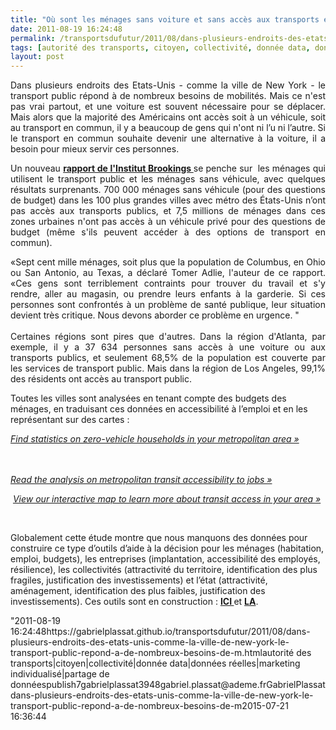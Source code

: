 ```yaml
---
title: "Où sont les ménages sans voiture et sans accès aux transports en commun ?"
date: 2011-08-19 16:24:48
permalink: /transportsdufutur/2011/08/dans-plusieurs-endroits-des-etats-unis-comme-la-ville-de-new-york-le-transport-public-repond-a-de-nombreux-besoins-de-m.html
tags: [autorité des transports, citoyen, collectivité, donnée data, données réelles, marketing individualisé, partage de données]
layout: post
---
```


<p style="text-align: justify">Dans plusieurs endroits des Etats-Unis - comme la ville de New York - le transport public répond à de nombreux besoins de mobilités. Mais ce n'est pas vrai partout, et une voiture est souvent nécessaire pour se déplacer. Mais alors que la majorité des Américains ont accès soit à un véhicule, soit au transport en commun, il y a beaucoup de gens qui n'ont ni l’u ni l’autre. Si le transport en commun souhaite devenir une alternative à la voiture, il a besoin pour mieux servir ces personnes.</p> <p style="text-align: justify">Un nouveau <strong><a href="http://www.brookings.edu/papers/2011/0818_transportation_tomer_puentes.aspx" target="_blank">rapport de l'Institut Brookings </a></strong>se penche sur  les ménages qui utilisent le transport public et les ménages sans véhicule, avec quelques résultats surprenants. 700 000 ménages sans véhicule (pour des questions de budget) dans les 100 plus grandes villes avec métro des États-Unis n’ont pas accès aux transports publics, et 7,5 millions de ménages dans ces zones urbaines n'ont pas accès à un véhicule privé pour des questions de budget (même s'ils peuvent accéder à des options de transport en commun). </p>  <!--more-->   <p style="text-align: justify">«Sept cent mille ménages, soit plus que la population de Columbus, en Ohio ou San Antonio, au Texas, a déclaré Tomer Adlie, l'auteur de ce rapport. «Ces gens sont terriblement contraints pour trouver du travail et s'y rendre, aller au magasin, ou prendre leurs enfants à la garderie. Si ces personnes sont confrontés à un problème de santé publique, leur situation devient très critique. Nous devons aborder ce problème en urgence. "<br /><br />Certaines régions sont pires que d'autres. Dans la région d'Atlanta, par exemple, il y a 37 634 personnes sans accès à une voiture ou aux transports publics, et seulement 68,5% de la population est couverte par les services de transport public. Mais dans la région de Los Angeles, 99,1% des résidents ont accès au transport public.</p> <p style=""text-align: justify"">Toutes les villes sont analysées en tenant compte des budgets des ménages, en traduisant ces données en accessibilité à l’emploi et en les représentant sur des cartes :</p> <p style=""text-align: justify""><em><a href=""http://www.brookings.edu/papers/2011/0818_transportation_tomer_puentes/0818_transportation_profiles.aspx"">Find statistics on zero-vehicle households in your metropolitan area »</a></em></p> <p style=""text-align: justify""><em> <a href="https://gabrielplassat.github.io/transportsdufutur/wp-content/uploads/sites/6/old/6a0120a66d2ad4970b014e8ac5cbcc970d-800wi.jpg"" rel=""lightbox""><img alt=""Job_access"" class=""asset  asset-image at-xid-6a0120a66d2ad4970b014e8ac5cbcc970d"" src=""/wp-content/uploads/sites/6/old/6a0120a66d2ad4970b014e8ac5cbcc970d-500wi.jpg"" style=""margin-left: automargin-right: auto"" title=""Job_access"" /></a> <br /><a href="https://gabrielplassat.github.io/transportsdufutur/wp-content/uploads/sites/6/old/6a0120a66d2ad4970b015434a5f613970c-800wi.jpg"" rel=""lightbox""><img alt=""Job_access2"" class=""asset  asset-image at-xid-6a0120a66d2ad4970b015434a5f613970c"" src=""/wp-content/uploads/sites/6/old/6a0120a66d2ad4970b015434a5f613970c-500wi.jpg"" style=""margin-left: automargin-right: auto"" title=""Job_access2"" /></a> <br /></em><em><a href=""http://www.brookings.edu/reports/2011/0512_jobs_and_transit.aspx"">Read the analysis on metropolitan transit accessibility to jobs »</a></em></p> <p>               </p> <p style=""text-align: justify""> <em><a href=""http://www.brookings.edu/metro/jobs_and_transit/Map.aspx"">View our interactive map to learn more about transit access in your area »</a></em></p> <p style=""text-align: justify""> <a href="https://gabrielplassat.github.io/transportsdufutur/wp-content/uploads/sites/6/old/6a0120a66d2ad4970b015390d271ed970b-pi.jpg""><img alt=""Map_job_acess"" border=""0"" class=""asset  asset-image at-xid-6a0120a66d2ad4970b015390d271ed970b image-full"" src=""/wp-content/uploads/sites/6/old/6a0120a66d2ad4970b015390d271ed970b-800wi.jpg"" title=""Map_job_acess"" /></a></p> <p style=""text-align: justify"">Globalement cette étude montre que nous manquons des données pour construire ce type d’outils d’aide à la décision pour les ménages (habitation, emploi, budgets), les entreprises (implantation, accessibilité des employés, résilience), les collectivités (attractivité du territoire, identification des plus fragiles, justification des investissements) et l’état (attractivité, aménagement, identification des plus faibles, justification des investissements). Ces outils sont en construction : <strong><a href="https://gabrielplassat.github.io/transportsdufutur/2011/04/housing-transportation-un-outil-puissant-daide-a-la-decision-pour-les-menages-les-collectivites-les.html"" target=""_blank"">ICI </a></strong>et <strong><a href="https://gabrielplassat.github.io/transportsdufutur/2010/08/lier-choix-de-lieux-dhabitations-et-de-transports.html"" target=""_blank"">LA</a></strong>.</p>"2011-08-19 16:24:48https://gabrielplassat.github.io/transportsdufutur/2011/08/dans-plusieurs-endroits-des-etats-unis-comme-la-ville-de-new-york-le-transport-public-repond-a-de-nombreux-besoins-de-m.htmlautorité des transports|citoyen|collectivité|donnée data|données réelles|marketing individualisé|partage de donnéespublish7gabrielplassat3948gabriel.plassat@ademe.frGabrielPlassatdans-plusieurs-endroits-des-etats-unis-comme-la-ville-de-new-york-le-transport-public-repond-a-de-nombreux-besoins-de-m2015-07-21 16:36:44
